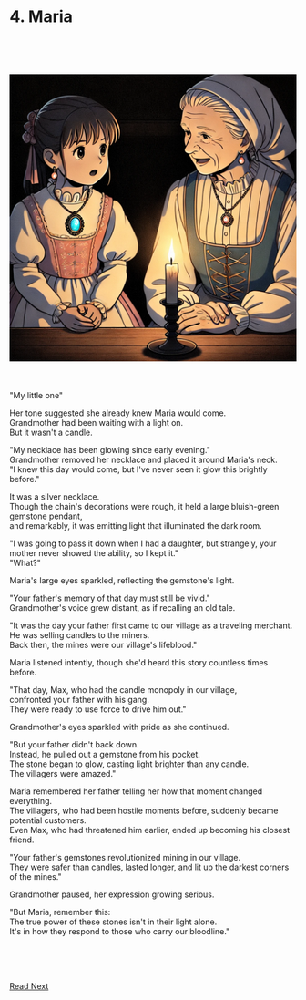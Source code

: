 # 4. Maria <br>
<br><br><br>

![alt text](mari_grandma.png) <br><br><br>

"My little one" <br>

Her tone suggested she already knew Maria would come. <br>
Grandmother had been waiting with a light on. <br>
But it wasn't a candle. <br>

"My necklace has been glowing since early evening." <br>
Grandmother removed her necklace and placed it around Maria's neck. <br>
"I knew this day would come, but I've never seen it glow this brightly before." <br>

It was a silver necklace. <br>
Though the chain's decorations were rough, it held a large bluish-green gemstone pendant, <br>
and remarkably, it was emitting light that illuminated the dark room. <br>

"I was going to pass it down when I had a daughter, but strangely, your mother never showed the ability, so I kept it." <br>
"What?" <br>

Maria's large eyes sparkled, reflecting the gemstone's light. <br>

"Your father's memory of that day must still be vivid." <br>
Grandmother's voice grew distant, as if recalling an old tale. <br>

"It was the day your father first came to our village as a traveling merchant. <br>
He was selling candles to the miners. <br>
Back then, the mines were our village's lifeblood." <br>

Maria listened intently, though she'd heard this story countless times before. <br>

"That day, Max, who had the candle monopoly in our village, <br>
confronted your father with his gang. <br>
They were ready to use force to drive him out." <br>

Grandmother's eyes sparkled with pride as she continued. <br>

"But your father didn't back down. <br>
Instead, he pulled out a gemstone from his pocket. <br>
The stone began to glow, casting light brighter than any candle. <br>
The villagers were amazed." <br>

Maria remembered her father telling her how that moment changed everything. <br>
The villagers, who had been hostile moments before, suddenly became potential customers. <br>
Even Max, who had threatened him earlier, ended up becoming his closest friend. <br>

"Your father's gemstones revolutionized mining in our village. <br>
They were safer than candles, lasted longer, and lit up the darkest corners of the mines." <br>

Grandmother paused, her expression growing serious. <br>

"But Maria, remember this: <br>
The true power of these stones isn't in their light alone. <br>
It's in how they respond to those who carry our bloodline." <br>

<br><br><br>

[Read Next](1-02_(EN)cesar_1.md) 